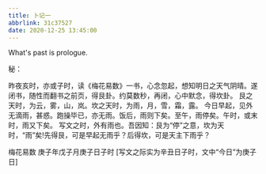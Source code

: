```yaml
---
title: 卜记一
abbrlink: 31c37527
date: 2020-12-25 13:45:00
---
```

What's past is prologue.

<!--more-->秘：


昨夜亥时，亦或子时，读《梅花易数》一书，心念忽起，想知明日之天气阴晴。遂闭书，随性而翻书之前页，得艮卦。约莫数秒，再闭，心中默念，得坎卦。
艮之天时，为云，雾，山，岚。坎之天时，为雨，月，雪，霜，露。
今日早起，见外无滴雨，甚惑。跑操毕已，亦无雨。饭后，雨则下矣。至午，雨停矣。午时，或末时，雨又下矣。
写文之时，外有雨也。吾因知：艮为“停”之意，坎为天时，“雨”矣!先得艮，可是早起无雨乎？后得坎，可是天主下雨乎？


梅花易数
庚子年戊子月庚子日子时
[写文之际实为辛丑日子时，文中“今日”为庚子日]